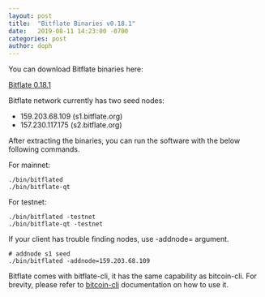 ```yaml
---
layout: post
title:  "Bitflate Binaries v0.18.1"
date:   2019-08-11 14:23:00 -0700
categories: post
author: doph
---
```


You can download Bitflate binaries here:

[Bitflate 0.18.1](https://github.com/bitflate/bitflate/releases/tag/v0.18.1)

Bitflate network currently has two seed nodes:

- 159.203.68.109 (s1.bitflate.org)
- 157.230.117.175 (s2.bitflate.org)

After extracting the binaries, you can run the software with the below following commands.

For mainnet:

```
./bin/bitflated
./bin/bitflate-qt
```

For testnet:

```
./bin/bitflated -testnet
./bin/bitflate-qt -testnet
```

If your client has trouble finding nodes, use -addnode= argument.

```
# addnode s1 seed
./bin/bitflated -addnode=159.203.68.109
```

Bitflate comes with bitflate-cli, it has the same capability as bitcoin-cli. For brevity,
please refer to [bitcoin-cli](https://en.bitcoin.it/wiki/Original_Bitcoin_client/API_calls_list) documentation on how to use it.